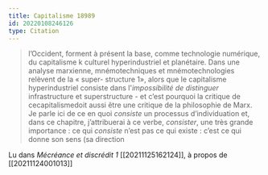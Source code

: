 ```yaml
---
title: Capitalisme 18989
id: 20220108246126
type: Citation
---
```


> l’Occident, forment à présent la base, comme technologie numérique, du capitalisme k culturel hyperindustriel et planétaire. Dans une analyse marxienne, mnémotechniques et mnémotechnologies relèvent de la « super- structure 1», alors que le capitalisme hyperindustriel consiste dans l'*impossibilité de distinguer* infrastructure et superstructure - et c’est pourquoi la critique de cecapitalismedoit aussi être une critique de la philosophie de Marx. Je parle ici de ce en quoi *consiste* un processus d’individuation et, dans ce chapitre, j’attribuerai à ce verbe, *consister*, une très grande importance : ce qui *consiste* n’est pas ce qui existe : c’est ce qui donne son sens (sa direction

Lu dans *Mécréance et discrédit 1* [[20211125162124]], à propos de [[20211124001013]]